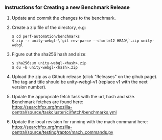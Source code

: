 ### Instructions for Creating a new Benchmark Release

1. Update and commit the changes to the benchmark.
2. Create a zip file of the directory, e.g:
    
    ```
    $ cd perf-automation/benchmarks
    $ zip -r unity-webgl-\`git rev-parse --short=12 HEAD\`.zip unity-webgl
    ```

3. Figure out the sha256 hash and size:

    ```
    $ sha256sum unity-webgl-<hash>.zip
    $ du -b unity-webgl-<hash>.zip
    ```

4. Upload the zip as a Github release (click "Releases" on the gihub page).
The tag and title should be unity-webgl-v1 (replace v1 with the next version
number).

5. Update the appropriate fetch task with the url, hash and size. Benchmark
fetches are found here:  
    https://searchfox.org/mozilla-central/source/taskcluster/ci/fetch/benchmarks.yml

6. Update the local revision for running with the mach command here:  
    https://searchfox.org/mozilla-central/source/testing/raptor/mach_commands.py
